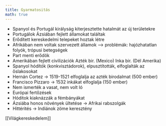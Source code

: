 ```yaml
---
title: Gyarmatositás
math: true
---
```

- Spanyol és Portugál királyság kiterjesztette hatalmát az új területekre
- Portugálok Ázsiában fejlett államokat találtak
- Erődített kereskedelmi telepeket hoztak létre
- Afrikában nem voltak szervezett államok --> problémák: hajózhatatlan folyók, trópusi betegségek
- Part menti erődök
- Amerikában fejlett civilizációk
  Azték bir. (Mexico)
  Inka bir. (Dél Amerika)
- Spanyol hódítók (konkvisztádorok), elpusztították, elfoglalták az őslakosokat
- Hernán Cortez -> 1519-1521 elfoglalja az azték birodalmat (500 ember)
- Francisco Pizzaro -> 1532 inkákat elfoglalja (150 ember)
- Nem ismerték a vasat, nem volt ló
- Európai fertőzések
- Hóditok kiaknázzák a fémbányákat
- Ázsiába honos növények ültetése -> Afrikai rabszolgák
- Hittérités -> Indiánok zöme keresztény

[[Világkereskedelem]]